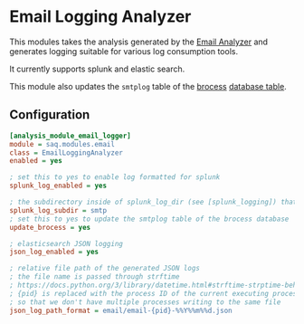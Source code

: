 # Email Logging Analyzer

This modules takes the analysis generated by the [Email Analyzer](email_analyzer.md) and generates logging suitable for various log consumption tools.

It currently supports splunk and elastic search.

This module also updates the `smtplog` table of the [brocess](../design/brocess.md) [database table](../database/brocess.md).

## Configuration

```ini
[analysis_module_email_logger]
module = saq.modules.email
class = EmailLoggingAnalyzer
enabled = yes

; set this to yes to enable log formatted for splunk
splunk_log_enabled = yes

; the subdirectory inside of splunk_log_dir (see [splunk_logging]) that contains the logs
splunk_log_subdir = smtp
; set this to yes to update the smtplog table of the brocess database
update_brocess = yes

; elasticsearch JSON logging
json_log_enabled = yes

; relative file path of the generated JSON logs
; the file name is passed through strftime
; https://docs.python.org/3/library/datetime.html#strftime-strptime-behavior
; {pid} is replaced with the process ID of the current executing process
; so that we don't have multiple processes writing to the same file
json_log_path_format = email/email-{pid}-%%Y%%m%%d.json
```